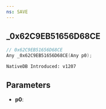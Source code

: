 ```yaml
---
ns: SAVE
---
```

## _0x62C9EB51656D68CE

```c
// 0x62C9EB51656D68CE
Any _0x62C9EB51656D68CE(Any p0);
```

```
NativeDB Introduced: v1207
```

## Parameters
* **p0**:
